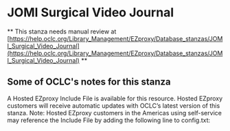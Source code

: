 # JOMI Surgical Video Journal
** This stanza needs manual review at [https://help.oclc.org/Library_Management/EZproxy/Database_stanzas/JOMI_Surgical_Video_Journal](https://help.oclc.org/Library_Management/EZproxy/Database_stanzas/JOMI_Surgical_Video_Journal) **

## Some of OCLC's notes for this stanza

A Hosted EZproxy Include File is available for this resource. Hosted EZproxy customers will receive automatic updates with OCLC&rsquo;s latest version of this stanza. Note: Hosted EZproxy customers in the Americas using self-service may reference the Include File by adding the following line to config.txt:

&nbsp;

&nbsp;

